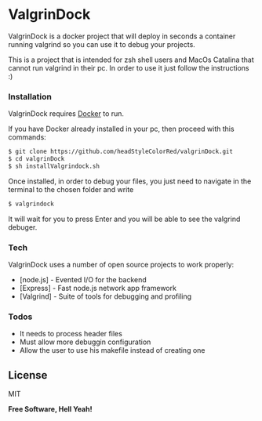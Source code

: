 # ValgrinDock 


ValgrinDock is a docker project that will deploy in seconds a container running valgrind so you can use it to debug your projects.

This is a project that is intended for zsh shell users and MacOs Catalina that cannot run valgrind in their pc.
In order to use it just follow the instructions :)

### Installation

ValgrinDock requires [Docker](https://www.docker.com/) to run.

If you have Docker already installed in your pc, then proceed with this commands:

```sh
$ git clone https://github.com/headStyleColorRed/valgrinDock.git
$ cd valgrinDock
$ sh installValgrindock.sh
```

Once installed, in order to debug your files, you just need to navigate in the terminal to the chosen folder and write

```sh
$ valgrindock
```

It will wait for you to press Enter and you will be able to see the valgrind debuger.

### Tech

ValgrinDock uses a number of open source projects to work properly:

* [node.js] - Evented I/O for the backend
* [Express] - Fast node.js network app framework 
* [Valgrind] - Suite of tools for debugging and profiling

### Todos
 - It needs to process header files
 - Must allow more debuggin configuration
 - Allow the user to use his makefile instead of creating one

License
----

MIT

**Free Software, Hell Yeah!**
